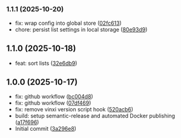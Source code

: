 ## <small>1.1.1 (2025-10-20)</small>

* fix: wrap config into global store ([02fc613](https://github.com/kyromoto/restic-web-ui/commit/02fc613))
* chore: persist list settings in local storage ([80e93d9](https://github.com/kyromoto/restic-web-ui/commit/80e93d9))

## 1.1.0 (2025-10-18)

* feat: sort lists ([32e6db9](https://github.com/kyromoto/restic-web-ui/commit/32e6db9))

## 1.0.0 (2025-10-17)

* fix: github workflow ([bc004d8](https://github.com/kyromoto/restic-web-ui/commit/bc004d8))
* fix: github workflow ([07df469](https://github.com/kyromoto/restic-web-ui/commit/07df469))
* fix: remove vinxi version script hook ([520acb6](https://github.com/kyromoto/restic-web-ui/commit/520acb6))
* build: setup semantic-release and automated Docker publishing ([a17f696](https://github.com/kyromoto/restic-web-ui/commit/a17f696))
* Initial commit ([3a296e8](https://github.com/kyromoto/restic-web-ui/commit/3a296e8))
